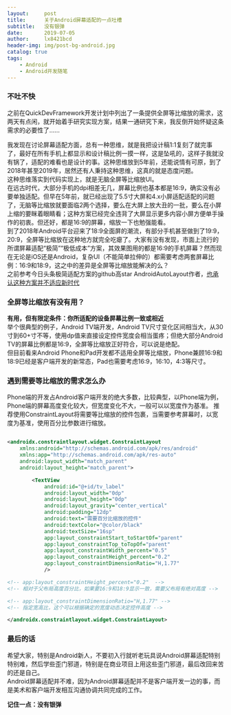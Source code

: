 ```yaml
---
layout:     post
title:      关于Android屏幕适配的一点吐槽
subtitle:   没有银弹
date:       2019-07-05
author:     lx8421bcd
header-img: img/post-bg-android.jpg
catalog: true
tags:
    - Android
    - Android开发随笔
---
```

### 不吐不快
之前在QuickDevFramework开发计划中列出了一条提供全屏等比缩放的需求，这两天有点闲，就开始着手研究实现方案，结果一通研究下来，我反倒开始怀疑这条需求的必要性了……  

我发现在讨论屏幕适配方面，总有一种思维，就是我把设计稿1:1复刻了就完事了，最好在所有手机上都显示和设计稿比例一摸一样，这是坠吼的，这样子我就没有锅了，适配的难看也是设计的事。这种思维放到5年前，还能说情有可原，到了2018年甚至2019年，居然还有人秉持这种思维，这真的就是态度问题。  
这种思维落实到代码实现上，就是无脑全屏等比缩放UI。  
在远古时代，大部分手机的dpi相差无几，屏幕比例也基本都是16:9，确实没有必要单独适配。但早在5年前，就已经出现了5.5寸大屏和4.x小屏适配适配的问题了，无脑等比缩放就要面临2两个选择，要么在大屏上放大丑的一批，要么在小屏上缩的要眯着眼睛看；这种方案已经完全违背了大屏显示更多内容小屏方便单手操作的初衷。但还好，都是16:9的屏幕，缩放一下也勉强能看。  
到了2018年Android平台迎来了18:9全面屏的潮流，有部分手机甚至做到了19:9，20:9，全屏等比缩放在这种地方就完全吃瘪了。大家有没有发现，市面上流行的所谓屏幕适配“极简”“极低成本”方案，其效果图用的都是16:9的手机屏幕？然而现在无论是iOS还是Android，复杂UI（不能简单拉伸的）都需要考虑两套屏幕比例：16:9和18:9，这之中的差异是全屏等比缩放能解决的么？  
之前参考今日头条极简适配方案的github高star AndroidAutoLayout作者，[也承认这种方案并不适应新时代](https://juejin.im/post/5da3de99f265da5b5c0906d9)

### 全屏等比缩放有没有用？
__有用，但有限定条件：你所适配的设备屏幕比例一致或相近__  
举个很典型的例子，Android TV端开发，Android TV尺寸变化区间相当大，从30寸到60+寸不等，使用dp值来直接设定控件宽度会相当蛋疼；但绝大部分Android TV的屏幕比例都是16:9，全屏等比缩放正好符合，可以说是绝配。  
但目前看来Android Phone和Pad开发都不适用全屏等比缩放，Phone兼顾16:9和18:9已经是客户端开发的新常态，Pad也需要考虑16:9，16:10，4:3等尺寸。  

### 遇到需要等比缩放的需求怎么办
Phone端的开发占Android客户端开发的绝大多数，比较典型，以Phone端为例，Phone端的屏幕高度变化较大，但宽度变化不大，一般可以以宽度作为基准。
推荐使用ConstraintLayout将需要等比缩放的控件包裹，当需要参考屏幕时，以宽度为基准，使用百分比参数进行缩放。

```xml

<androidx.constraintlayout.widget.ConstraintLayout
    xmlns:android="http://schemas.android.com/apk/res/android"
    xmlns:app="http://schemas.android.com/apk/res-auto"
    android:layout_width="match_parent"
    android:layout_height="match_parent">

        <TextView
            android:id="@+id/tv_label"
            android:layout_width="0dp"
            android:layout_height="0dp"
            android:layout_gravity="center_vertical"
            android:padding="12dp"
            android:text="需要百分比缩放的控件"
            android:textColor="@color/black"
            android:textSize="16sp"
            app:layout_constraintStart_toStartOf="parent"
            app:layout_constraintTop_toTopOf="parent" 
            app:layout_constraintWidth_percent="0.5"
            app:layout_constraintHeight_percent="0.2"   
            app:layout_constraintDimensionRatio="H,1.77"
            />

<!-- app:layout_constraintHeight_percent="0.2"  -->
<!-- 相对于父布局高度百分比，如果要16:9和18:9显示一致，需要父布局有绝对高度 -->

<!-- app:layout_constraintDimensionRatio="H,1.77" -->
<!-- 指定宽高比，这个可以根据确定的宽度动态决定控件高度 -->

</androidx.constraintlayout.widget.ConstraintLayout>   

```

### 最后的话
希望大家，特别是Android新人，不要初入行就听老玩具说Android屏幕适配特别特别难，然后学些歪门邪道，特别是在商业项目上用这些歪门邪道，最后改回来苦的还是自己。  
Android屏幕适配并不难，因为Android屏幕适配并不是客户端开发一边的事，而是美术和客户端开发相互沟通协调共同完成的工作。

__记住一点：没有银弹__